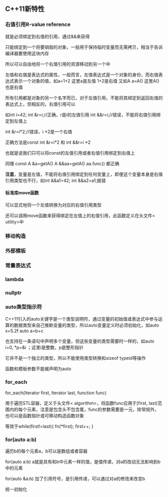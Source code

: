 ## C++11新特性

### 右值引用R-value reference

就是必须绑定到右值的引用，通过&&来获得

只能绑定到一个将要销毁的对象，一般用于保持临时变量而无需拷贝，相当于告诉编译器要使用这块内存

所以可以自由地将一个右值引用的资源移动到另一个中

左值和右值是表达式的属性，一般而言，左值表达式是一个对象的身份，而右值表达式表示一个对象的值，如a=1+2 这里a是左值 1+2是右值 又如A a=A() 这里A()也是右值

所有引用都是对象的另一个名字而已，对于左值引用，不能将其绑定到返回右值的表达式上，但相反的，右值引用可以

如int i=42; int &r=i;//正确，r是i的左值引用 int &&r=i;//错误，不能将右值引用绑定到左值上

int &r=i*2;//错误，i *2是一个右值 

正确方法是const int &r=i*2 和 int &&r=i *2

也就是说我们只可以将const的左值引用或者右值引用绑定到右值上

同理 const A &a=getA() A &&aa=getA() aa.func() 都正确

**注意**，变量是左值，不能将右值引用绑定到任何变量上，即便这个变量本身是右值引用类型也不行，如int &&a1=42;  int &&a2=a1;报错

#### 标准库move函数

可以显式地将一个左值转换为对应的右值引用类型

还可以调用move函数来获得绑定在左值上的右值引用，此函数定义在头文件< utility>中

### 移动构造

### 外部模板

### 常量表达式

### lambda

### nullptr

### auto类型指示符

C++11引入的auto关键字是一个类型说明符，通过变量的初始值或表达式中参与运算的数据类型来自己推断变量的类型，所以auto变量定义时必须初始化，如auto x=5.2f auto a=b+c

也支持在一条语句中声明多个变量，但这些变量的类型需要时一样的，如auto i=0, *p=&i ；这里i是整数，p是整形指针

它并不是一个独立的类型，所以不能使用类型转换和sizeof typeid等操作

函数和模板参数不能被声明为auto

### for_each

for_each(Iterator first, Iterator last, function func)

用于遍历STL容器，定义于头文件< algorithm>，将函数func应用于[first, last)范围内的每个元素，注意是包含头不包含尾，func的参数需要是一元，除常规外，也可以是函数指针或可移动构造函数对象

等效于while(first!=last){ fn(*first); first++; }

### for(auto a:b)

遍历b的每个元素a，b可以是数组或者容器

for(auto a:b) a就是具有和b中元素一样的值，是值传递，对a的改动无法影响到b中的元素

for(auto &a:b) 加了引用符号，是引用传递，可以通过对a的修改来改变b

统一初始化